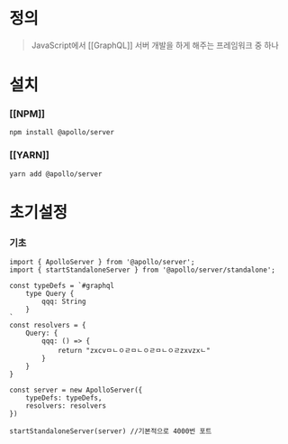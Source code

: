 # 정의
> JavaScript에서 [[GraphQL]] 서버 개발을 하게 해주는 프레임워크 중 하나

# 설치
### [[NPM]]
```
npm install @apollo/server
```
### [[YARN]]
```
yarn add @apollo/server
```

# 초기설정
### 기초
```
import { ApolloServer } from '@apollo/server';
import { startStandaloneServer } from '@apollo/server/standalone';

const typeDefs = `#graphql
	type Query { 
		qqq: String 
	} 
` 
const resolvers = { 
	Query: { 
		qqq: () => { 
			return "zxcvㅁㄴㅇㄹㅁㄴㅇㄹㅁㄴㅇㄹzxvzxㄴ" 
		} 
	} 
} 

const server = new ApolloServer({ 
	typeDefs: typeDefs, 
	resolvers: resolvers 
}) 

startStandaloneServer(server) //기본적으로 4000번 포트
```